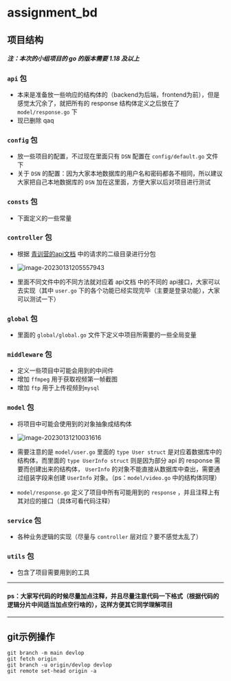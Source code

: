 # assignment_bd

## 项目结构

##### 注：本次的小组项目的 go 的版本需要 1.18 及以上

### `api` 包

- 本来是准备放一些响应的结构体的（backend为后端，frontend为前），但是感觉太冗余了，就把所有的 response 结构体定义之后放在了 `model/response.go` 下
- 现已删除 qaq

### `config` 包

- 放一些项目的配置，不过现在里面只有 `DSN` 配置在 `config/default.go` 文件下
- 关于 `DSN` 的配置：因为大家本地数据库的用户名和密码都各不相同，所以建议大家把自己本地数据库的 `DSN` 加在这里面，方便大家以后对项目进行测试

### `consts` 包

- 下面定义的一些常量

### `controller` 包

- 根据 [青训营的api文档](https://www.apifox.cn/apidoc/shared-09d88f32-0b6c-4157-9d07-a36d32d7a75c/api-50707524) 中的请求的二级目录进行分包
- ![image-20230131205557943](http://img.panker916.space/image-20230131205557943.png)

- 里面不同文件中的不同方法就对应着 api文档 中的不同的 api接口，大家可以去实现（其中 `user.go` 下的各个功能已经实现完毕（主要是登录功能），大家可以测试一下）

### `global` 包

- 里面的 `global/global.go` 文件下定义中项目所需要的一些全局变量

### `middleware` 包

- 定义一些项目中可能会用到的中间件
- 增加 `ffmpeg` 用于获取视频第一帧截图
- 增加 `ftp` 用于上传视频到`mysql`

### `model` 包

- 将项目中可能会使用到的对象抽象成结构体
- ![image-20230131210031616](http://img.panker916.space/image-20230131210031616.png)

- 需要注意的是 `model/user.go` 里面的 `type User struct` 是对应着数据库中的结构体，而里面的 `type UserInfo struct` 则是因为部分 api 的 response 需要而创建出来的结构体， `UserInfo` 的对象不能直接从数据库中查出，需要通过组装字段来创建 `UserInfo` 对象。（ps：`model/video.go` 中的结构体同理）
-  `model/response.go` 定义了项目中所有可能用到的 `response` ，并且注释上有其对应的接口（具体可看代码注释）

### `service` 包

- 各种业务逻辑的实现（尽量与 `controller` 层对应？要不感觉太乱了）

### `utils` 包

- 包含了项目需要用到的工具

---

#### ps：大家写代码的时候尽量加点注释，并且尽量注意代码一下格式（根据代码的逻辑分片中间适当加点空行啥的），这样方便其它同学理解项目

---

## git示例操作

```
git branch -m main devlop
git fetch origin
git branch -u origin/devlop devlop
git remote set-head origin -a
```
